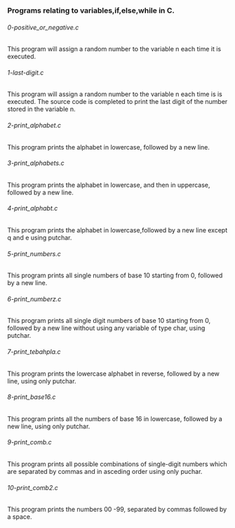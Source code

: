 ### Programs relating to variables,if,else,while in C.

###### 0-positive_or_negative.c 
This program will assign a random number to the variable n each time it is executed.

###### 1-last-digit.c
This program will assign a random number to the variable n each time is is executed. The source code is completed to print the last digit of the number stored in the variable n.

###### 2-print_alphabet.c
This program prints the alphabet in lowercase, followed by a new line.

###### 3-print_alphabets.c
This program prints the alphabet in lowercase, and then in uppercase, followed by a new line.

###### 4-print_alphabt.c
This program prints the alphabet in lowercase,followed by a new line except q and e using putchar.

###### 5-print_numbers.c
This program prints all single numbers of base 10 starting from 0, followed by a new line.

###### 6-print_numberz.c
This program prints all single digit numbers of base 10 starting from 0, followed by a new line without using any variable of type char, using putchar.

###### 7-print_tebahpla.c
This program prints the lowercase alphabet in reverse, followed by a new line, using only putchar.

###### 8-print_base16.c
This program prints all the numbers of base 16 in lowercase, followed by a new line, using only putchar.

###### 9-print_comb.c
This program prints all possible combinations of single-digit numbers which are separated by commas and in asceding order using only puchar.

###### 10-print_comb2.c
This program prints the numbers 00 -99, separated by commas followed by a space.